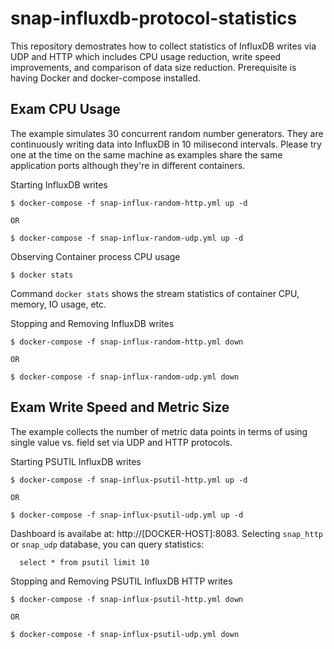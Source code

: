 # snap-influxdb-protocol-statistics

This repository demostrates how to collect statistics of InfluxDB writes via UDP and HTTP which includes CPU usage reduction, write speed improvements, and comparison of data size reduction.
Prerequisite is having Docker and docker-compose installed.

## Exam CPU Usage
The example simulates 30 concurrent random number generators. They are continuously writing data into InfluxDB in 10 milisecond intervals.
Please try one at the time on the same machine as examples share the same application ports although they're in different containers.  

Starting InfluxDB writes
```
$ docker-compose -f snap-influx-random-http.yml up -d

OR  

$ docker-compose -f snap-influx-random-udp.yml up -d
```

Observing Container process CPU usage
```
$ docker stats
```
Command `docker stats` shows the stream statistics of container CPU, memory, IO usage, etc.

Stopping and Removing InfluxDB writes 
```
$ docker-compose -f snap-influx-random-http.yml down

OR

$ docker-compose -f snap-influx-random-udp.yml down
```


## Exam Write Speed and Metric Size
The example collects the number of metric data points in terms of using single value vs. field set via UDP and HTTP protocols.

Starting PSUTIL InfluxDB writes
```
$ docker-compose -f snap-influx-psutil-http.yml up -d

OR

$ docker-compose -f snap-influx-psutil-udp.yml up -d
```

Dashboard is availabe at: http://[DOCKER-HOST]:8083. Selecting `snap_http` or `snap_udp` database, you can query statistics:
```
  select * from psutil limit 10
```

Stopping and Removing PSUTIL InfluxDB HTTP writes
```
$ docker-compose -f snap-influx-psutil-http.yml down

OR

$ docker-compose -f snap-influx-psutil-udp.yml down
```

